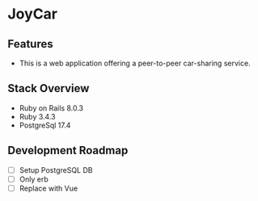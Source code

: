 # JoyCar

## Features
- This is a web application offering a peer-to-peer car-sharing service.

## Stack Overview
- Ruby on Rails 8.0.3
- Ruby 3.4.3
- PostgreSql 17.4

## Development Roadmap
- [ ] Setup PostgreSQL DB
- [ ] Only erb
- [ ] Replace with Vue
